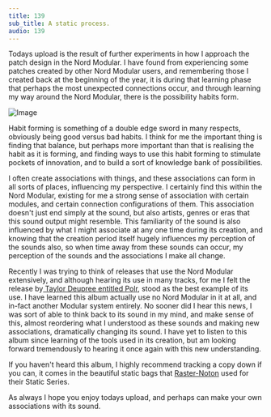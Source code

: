 ```yaml
---
title: 139
sub_title: A static process.
audio: 139
---
```


Todays upload is the result of further experiments in how I approach the patch design in the Nord Modular. I have found from experiencing some patches created by other Nord Modular users, and remembering those I created back at the beginning of the year, it is during that learning phase that perhaps the most unexpected connections occur, and through learning my way around the Nord Modular, there is the possibility habits form.

![Image](/assets/img/Snd-139.jpg)

Habit forming is something of a double edge sword in many respects, obviously being good versus bad habits. I think for me the important thing is finding that balance, but perhaps more important than that is realising the habit as it is forming, and finding ways to use this habit forming to stimulate pockets of innovation, and to build a sort of knowledge bank of possibilities.

I often create associations with things, and these associations can form in all sorts of places, influencing my perspective. I certainly find this within the Nord Modular, existing for me a strong sense of association with certain modules, and certain connection configurations of them. This association doesn't just end simply at the sound, but also artists, genres or eras that this sound output might resemble. This familiarity of the sound is also influenced by what I might associate at any one time during its creation, and knowing that the creation period itself hugely influences my perception of the sounds also, so when time away from these sounds can occur, my perception of the sounds and the associations I make all change.

Recently I was trying to think of releases that use the Nord Modular extensively, and although hearing its use in many tracks, for me I felt the release by<a href="http://www.discogs.com/Taylor-Deupree-Polr/release/16931" title=" Taylor Deupree entitled Polr" target="_blank"> Taylor Deupree entitled Polr</a>, stood as the best example of its use. I have learned this album actually use no Nord Modular in it at all, and in-fact another Modular system entirely. No sooner did I hear this news, I was sort of able to think back to its sound in my mind, and make sense of this, almost reordering what I understood as these sounds and making new associations, dramatically changing its sound. I have yet to listen to this album since learning of the tools used in its creation, but am looking forward tremendously to hearing it once again with this new understanding.

If you haven't heard this album, I highly recommend tracking a copy down if you can, it comes in the beautiful static bags that <a href="http://www.raster-noton.net/" title="Raster-Noton" target="_blank">Raster-Noton</a> used for their Static Series.

As always I hope you enjoy todays upload, and perhaps can make your own associations with its sound.